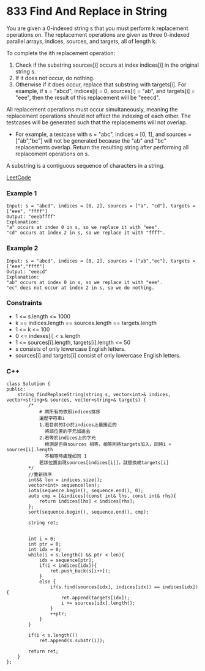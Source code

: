 # 833 Find And Replace in String

You are given a 0-indexed string s that you must perform k replacement operations on. The replacement operations are given as three 0-indexed parallel arrays, indices, sources, and targets, all of length k.

To complete the ith replacement operation:

1. Check if the substring sources[i] occurs at index indices[i] in the original string s.
2. If it does not occur, do nothing.
3. Otherwise if it does occur, replace that substring with targets[i].
For example, if s = "abcd", indices[i] = 0, sources[i] = "ab", and targets[i] = "eee", then the result of this replacement will be "eeecd".

All replacement operations must occur simultaneously, meaning the replacement operations should not affect the indexing of each other. The testcases will be generated such that the replacements will not overlap.

* For example, a testcase with s = "abc", indices = [0, 1], and sources = ["ab","bc"] will not be generated because the "ab" and "bc" replacements overlap.
Return the resulting string after performing all replacement operations on s.

A substring is a contiguous sequence of characters in a string.


[LeetCode](https://leetcode.cn/problems/find-and-replace-in-string/)


### Example 1

```
Input: s = "abcd", indices = [0, 2], sources = ["a", "cd"], targets = ["eee", "ffff"]
Output: "eeebffff"
Explanation:
"a" occurs at index 0 in s, so we replace it with "eee".
"cd" occurs at index 2 in s, so we replace it with "ffff".
```

### Example 2

```
Input: s = "abcd", indices = [0, 2], sources = ["ab","ec"], targets = ["eee","ffff"]
Output: "eeecd"
Explanation:
"ab" occurs at index 0 in s, so we replace it with "eee".
"ec" does not occur at index 2 in s, so we do nothing.
```
 

### Constraints

* 1 <= s.length <= 1000
* k == indices.length == sources.length == targets.length
* 1 <= k <= 100
* 0 <= indexes[i] < s.length
* 1 <= sources[i].length, targets[i].length <= 50
* s consists of only lowercase English letters.
* sources[i] and targets[i] consist of only lowercase English letters.

### C++ 

```
class Solution {
public:
    string findReplaceString(string s, vector<int>& indices, vector<string>& sources, vector<string>& targets) {
        /*
            # 將所有的依照indices排序
            遍歷字符串i
            1.若目前的I小於indices上最接近的
              將該位置的字元加進去
            2.若等於indices上的字元
              檢測是否與sources 相等，相等則將targets加入，同時i + sources[i].length
              不相等時處理如同 1 
            若該位置出現sources[indices[i]]，就替換成targets[i]
        */
        //重新排序
        int&& len = indices.size();
        vector<int> sequence(len);
        iota(sequence.begin(), sequence.end(), 0);
        auto cmp = [&indices](const int& lhs, const int& rhs){
            return indices[lhs] < indices[rhs];
        };
        sort(sequence.begin(), sequence.end(), cmp);
       
        string ret;
        

        int i = 0; 
        int ptr = 0;
        int idx = 0;
        while(i < s.length() && ptr < len){
            idx = sequence[ptr];
            if(i < indices[idx]){
                ret.push_back(s[i++]);
            }
            else {
                if(s.find(sources[idx], indices[idx]) == indices[idx]){
                    ret.append(targets[idx]);
                    i += sources[idx].length();
                } 
                ++ptr;
            }
        }           

        if(i < s.length())
            ret.append(s.substr(i));        

        return ret;
    }
};
```
